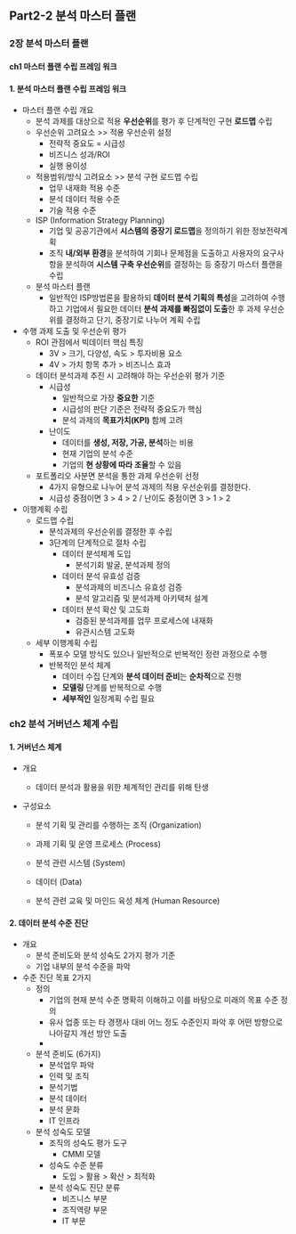 ## Part2-2 분석 마스터 플랜

### 2장 분석 마스터 플랜

#### ch1 마스터 플랜 수립 프레임 워크

#### 1. 분석 마스터 플랜 수립 프레임 워크

- 마스터 플랜 수립 개요
  - 분석 과제를 대상으로 적용 **우선순위**를 평가 후 단계적인 구현 **로드맵** 수립
  - 우선순위 고려요소  >> 적용 우선순위 설정
    - 전략적 중요도 = 시급성
    - 비즈니스 성과/ROI
    - 실행 용이성
  - 적용범위/방식 고려요소  >> 분석 구현 로드맵 수립
    - 업무 내재화 적용 수준
    - 분석 데이터 적용 수준
    - 기술 적용 수준
  - ISP (Information Strategy Planning)
    - 기업 및 공공기관에서 **시스템의 중장기 로드맵**을 정의하기 위한 정보전략계획
    - 조직 **내/외부 환경**을 분석하여 기회나 문제점을 도출하고 사용자의 요구사항을 분석하여 **시스템 구축 우선순위**를 결정하는 등 중장기 마스터 플랜을 수립
  - 분석 마스터 플랜
    - 일반적인 ISP방법론을 활용하되 **데이터 분석 기획의 특성**을 고려하여 수행하고 기업에서 필요한 데이터 **분석 과제를 빠짐없이 도출**한 후 과제 우선순위를 결정하고 단기, 중장기로 나누어 계획 수립
- 수행 과제 도출 및 우선순위 평가
  - ROI 관점에서 빅데이터 핵심 특징
    - 3V > 크기, 다양성, 속도 > 투자비용 요소
    - 4V > 가치 항목 추가 > 비즈니스 효과
  - 데이터 분석과제 추진 시 고려해야 하는 우선순위 평가 기준
    - 시급성
      - 일반적으로 가장 **중요한** 기준
      - 시급성의 판단 기준은 전략적 중요도가 핵심
      - 분석 과제의 **목표가치(KPI)** 함께 고려
    - 난이도
      - 데이터를 **생성, 저장, 가공, 분석**하는 비용
      - 현재 기업의 분석 수준
      - 기업의 **현 상황에 따라 조율**할 수 있음
  - 포트폴리오 사분면 분석을 통한 과제 우선순위 선정
    - 4가지 유형으로 나누어 분석 과제의 적용 우선순위를 결정한다.
    - 시급성 중점이면 3 > 4 > 2  /  난이도 중점이면 3 > 1 > 2
- 이행계획 수립
  - 로드맵 수립
    - 분석과제의 우선순위를 결정한 후 수립
    - 3단계의 단계적으로 절차 수립
      - 데이터 분석체계 도입
        - 분석기회 발굴, 분석과제 정의
      - 데이터 분석 유효성 검증
        - 분석과제의 비즈니스 유효성 검증
        - 분석 알고리즘 및 분석과제 아키택처 설계
      - 데이터 분석 확산 및 고도화
        - 검증된 분석과제를 업무 프로세스에 내재화
        - 유관시스템 고도화
  - 세부 이행계획 수립
    - 폭포수 모델 방식도 있으나 일반적으로 반복적인 정련 과정으로 수행
    - 반복적인 분석 체계
      - 데이터 수집 단계와 **분석 데이터 준비**는 **순차적**으로 진행
      - **모델링** 단계를 반복적으로 수행
      - **세부적인** 일정계획 수립 필요



### ch2 분석 거버넌스 체계 수립

#### 1. 거버넌스 체계

- 개요

  - 데이터 분석과 활용을 위한 체계적인 관리를 위해 탄생

- 구성요소

  - 분석 기획 및 관리를 수행하는 조직 (Organization)

  - 과제 기획 및 운영 프로세스 (Process)

  - 분석 관련 시스템 (System)

  - 데이터 (Data)

  - 분석 관련 교육 및 마인드 육성 체계 (Human Resource)

    

#### 2. 데이터 분석 수준 진단

- 개요
  - 분석 준비도와 분석 성숙도 2가지 평가 기준
  - 기업 내부의 분석 수준을 파악
- 수준 진단 목표 2가지
  - 정의
    - 기업의 현재 분석 수준 명확히 이해하고 이를 바탕으로 미래의 목표 수준 정의
    - 유사 업종 또는 타 경쟁사 대비 어느 정도 수준인지 파악 후 어떤 방향으로 나아갈지 개선 방안 도출
    - 
  - 분석 준비도 (6가지)
    - 분석업무 파악
    - 인력 및 조직
    - 분석기법
    - 분석 데이터
    - 분석 문화
    - IT 인프라
  - 분석 성숙도 모델
    - 조직의 성숙도 평가 도구
      - CMMI 모델
    - 성숙도 수준 분류
      - 도입 > 활용 > 확산 > 최적화
    - 분석 성숙도 진단 분류
      - 비즈니스 부분
      - 조직역량 부문
      - IT 부문

